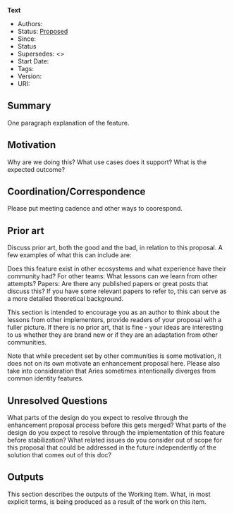 **Text** 

- Authors: []()
- Status: [Proposed]()
- Since: <date> 
- Status 
- Supersedes: <>
- Start Date: <date>
- Tags: <tags>
- Version: <version>
- URI: <uri>

## Summary 

One paragraph explanation of the feature.

## Motivation

Why are we doing this? What use cases does it support? What is the expected outcome?

## Coordination/Correspondence

Please put meeting cadence and other ways to coorespond. 

## Prior art

Discuss prior art, both the good and the bad, in relation to this proposal. A
few examples of what this can include are:

Does this feature exist in other ecosystems and what experience have their
community had? For other teams: What lessons can we learn from other attempts?
Papers: Are there any published papers or great posts that discuss this? If you
have some relevant papers to refer to, this can serve as a more detailed
theoretical background.

This section is intended to encourage you as an author to think about the
lessons from other implementers, provide readers of your proposal with a fuller
picture. If there is no prior art, that is fine - your ideas are interesting to
us whether they are brand new or if they are an adaptation from other
communities.

Note that while precedent set by other communities is some motivation, it does
not on its own motivate an enhancement proposal here. Please also take into
consideration that Aries sometimes intentionally diverges from common identity
features.

## Unresolved Questions

What parts of the design do you expect to resolve through the enhancement
proposal process before this gets merged? What parts of the design do you expect
to resolve through the implementation of this feature before stabilization? What
related issues do you consider out of scope for this proposal that could be
addressed in the future independently of the solution that comes out of this
doc?


## Outputs

This section describes the outputs of the Working Item. What, in most explicit
terms, is being produced as a result of the work on this item.
